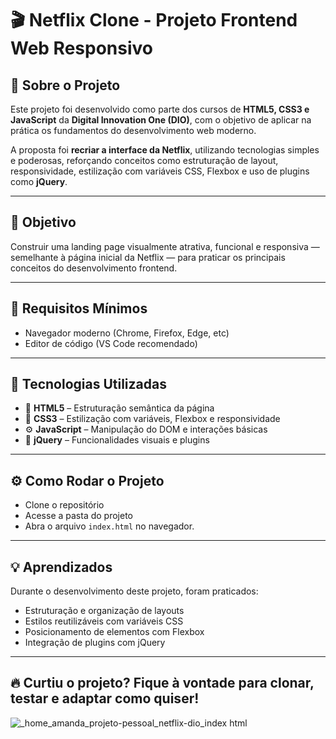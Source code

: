 # 🎬 Netflix Clone - Projeto Frontend Web Responsivo

## 📌 Sobre o Projeto

Este projeto foi desenvolvido como parte dos cursos de **HTML5, CSS3 e JavaScript** da **Digital Innovation One (DIO)**, com o objetivo de aplicar na prática os fundamentos do desenvolvimento web moderno.

A proposta foi **recriar a interface da Netflix**, utilizando tecnologias simples e poderosas, reforçando conceitos como estruturação de layout, responsividade, estilização com variáveis CSS, Flexbox e uso de plugins como **jQuery**.

---

## 🎯 Objetivo

Construir uma landing page visualmente atrativa, funcional e responsiva — semelhante à página inicial da Netflix — para praticar os principais conceitos do desenvolvimento frontend.

---

## 🌱 Requisitos Mínimos

- Navegador moderno (Chrome, Firefox, Edge, etc)
- Editor de código (VS Code recomendado)

---

## 🚀 Tecnologias Utilizadas

- 🔸 **HTML5** – Estruturação semântica da página
- 🎨 **CSS3** – Estilização com variáveis, Flexbox e responsividade
- ⚙️ **JavaScript** – Manipulação do DOM e interações básicas
- 🧩 **jQuery** – Funcionalidades visuais e plugins

---

## ⚙️ Como Rodar o Projeto

- Clone o repositório
- Acesse a pasta do projeto
- Abra o arquivo `index.html` no navegador.

---

## 💡 Aprendizados

Durante o desenvolvimento deste projeto, foram praticados:

- Estruturação e organização de layouts
- Estilos reutilizáveis com variáveis CSS
- Posicionamento de elementos com Flexbox
- Integração de plugins com jQuery

---

🔥 Curtiu o projeto? Fique à vontade para clonar, testar e adaptar como quiser!
---

![_home_amanda_projeto-pessoal_netflix-dio_index html](https://github.com/user-attachments/assets/2ee17896-8203-472f-84a0-96b9120d13ce)

